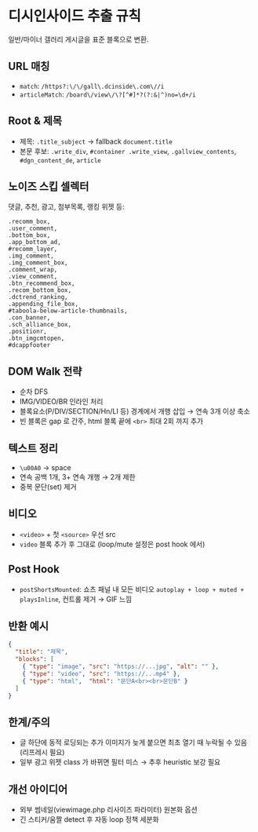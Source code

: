 # 디시인사이드 추출 규칙

일반/마이너 갤러리 게시글을 표준 블록으로 변환.

## URL 매칭
- `match`: `/https?:\/\/gall\.dcinside\.com\//i`
- `articleMatch`: `/board\/view\/\?[^#]*?(?:&|^)no=\d+/i`

## Root & 제목
- 제목: `.title_subject` → fallback `document.title`
- 본문 후보: `.write_div`, `#container .write_view`, `.gallview_contents`, `#dgn_content_de`, `article`

## 노이즈 스킵 셀렉터
댓글, 추천, 광고, 첨부목록, 랭킹 위젯 등:
```
.recomm_box,
.user_comment,
.bottom_box,
.app_bottom_ad,
#recomm_layer,
.img_comment,
.img_comment_box,
.comment_wrap,
.view_comment,
.btn_recommend_box,
.recom_bottom_box,
.dctrend_ranking,
.appending_file_box,
#taboola-below-article-thumbnails,
.con_banner,
.sch_alliance_box,
.positionr,
.btn_imgcmtopen,
#dcappfooter
```

## DOM Walk 전략
- 순차 DFS
- IMG/VIDEO/BR 인라인 처리
- 블록요소(P/DIV/SECTION/Hn/LI 등) 경계에서 개행 삽입 → 연속 3개 이상 축소
- 빈 블록은 gap 로 간주, html 블록 끝에 `<br>` 최대 2회 까지 추가

## 텍스트 정리
- `\u00A0` → space
- 연속 공백 1개, 3+ 연속 개행 → 2개 제한
- 중복 문단(set) 제거

## 비디오
- `<video>` + 첫 `<source>` 우선 src
- `video` 블록 추가 후 그대로 (loop/mute 설정은 post hook 에서)

## Post Hook
- `postShortsMounted`: 쇼츠 패널 내 모든 비디오 `autoplay + loop + muted + playsInline`, 컨트롤 제거 → GIF 느낌

## 반환 예시
```json
{
  "title": "제목",
  "blocks": [
    { "type": "image", "src": "https://...jpg", "alt": "" },
    { "type": "video", "src": "https://...mp4" },
    { "type": "html",  "html": "문단A<br><br>문단B" }
  ]
}
```

## 한계/주의
- 글 하단에 동적 로딩되는 추가 이미지가 늦게 붙으면 최초 열기 때 누락될 수 있음 (리프레시 필요)
- 일부 광고 위젯 class 가 바뀌면 필터 미스 → 추후 heuristic 보강 필요

## 개선 아이디어
- 외부 썸네일(viewimage.php 리사이즈 파라미터) 원본화 옵션
- 긴 스티커/움짤 detect 후 자동 loop 정책 세분화
